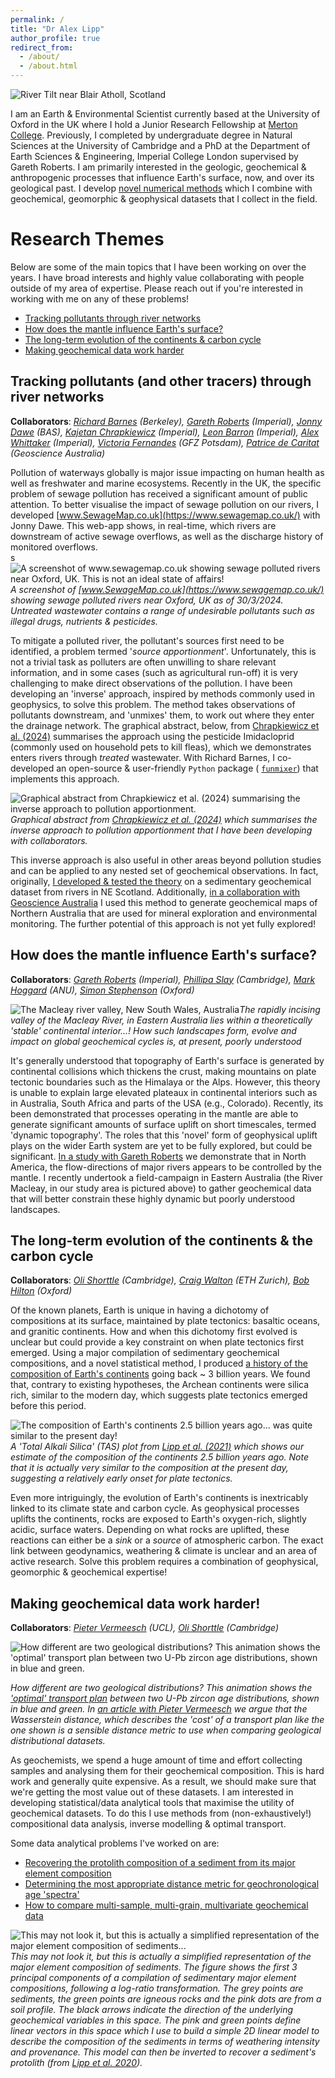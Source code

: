 ```yaml
---
permalink: /
title: "Dr Alex Lipp"
author_profile: true
redirect_from: 
  - /about/
  - /about.html
---
```


![River Tilt near Blair Atholl, Scotland](../images/tay.jpg)

I am an Earth & Environmental Scientist currently based at the University of Oxford in the UK where I hold a Junior Research Fellowship at [Merton College](https://www.merton.ox.ac.uk/people/alexander-lipp). Previously, I completed by undergraduate degree in Natural Sciences at the University of Cambridge and a PhD at the Department of Earth Sciences & Engineering, Imperial College London supervised by Gareth Roberts. I am primarily interested in the geologic, geochemical & anthropogenic processes that influence Earth's surface, now, and over its geological past. I develop [novel numerical methods](/software) which I combine with geochemical, geomorphic & geophysical datasets that I collect in the field. 


Research Themes
=====

Below are some of the main topics that I have been working on over the years. I have broad interests and highly value collaborating with people outside of my area of expertise. Please reach out if you're interested in working with me on any of these problems!

- [Tracking pollutants through river networks](#tracking-pollutants-and-other-tracers-through-river-networks)
- [How does the mantle influence Earth's surface?](#how-does-the-mantle-influence-earths-surface)
- [The long-term evolution of the continents & carbon cycle](#the-long-term-evolution-of-the-continents--the-carbon-cycle)
- [Making geochemical data work harder](#making-geochemical-data-work-harder)

Tracking pollutants (and other tracers) through river networks
------
**Collaborators**: *[Richard Barnes](https://richard.science/) (Berkeley), [Gareth Roberts](https://www.imperial.ac.uk/people/gareth.roberts) (Imperial), [Jonny Dawe](https://www.linkedin.com/in/jonathan-dawe-46180212a/?originalSubdomain=uk) (BAS), [Kajetan Chrapkiewicz](https://kmch.github.io/) (Imperial), [Leon Barron](https://www.imperial.ac.uk/people/leon.barron) (Imperial), [Alex Whittaker](https://www.imperial.ac.uk/people/a.whittaker) (Imperial), [Victoria Fernandes](https://vmfernandes.github.io/) (GFZ Potsdam), [Patrice de Caritat](https://www.linkedin.com/in/patrice-de-caritat-a314ba280/) (Geoscience Australia)*

Pollution of waterways globally is major issue impacting on human health as well as freshwater and marine ecosystems. Recently in the UK, the specific problem of sewage pollution has received a significant amount of public attention. To better visualise the impact of sewage pollution on our rivers, I developed [www.SewageMap.co.uk](https://www.sewagemap.co.uk/) with Jonny Dawe. This web-app shows, in real-time, which rivers are downstream of active sewage overflows, as well as the discharge history of monitored overflows.  
s
![A screenshot of www.sewagemap.co.uk showing sewage polluted rivers near Oxford, UK. This is not an ideal state of affairs!](../images/sewagemap.png)*A screenshot of [www.SewageMap.co.uk](https://www.sewagemap.co.uk/) showing sewage polluted rivers near Oxford, UK as of 30/3/2024. Untreated wastewater contains a range of undesirable pollutants such as illegal drugs, nutrients & pesticides.*

To mitigate a polluted river, the pollutant's sources first need to be identified, a problem termed '_source apportionment_'. Unfortunately, this is not a trivial task as polluters are often unwilling to share relevant information, and in some cases (such as agricultural run-off) it is very challenging to make direct observations of the pollution. I have been developing an 'inverse' approach, inspired by methods commonly used in geophysics, to solve this problem. The method takes observations of pollutants downstream, and 'unmixes' them, to work out where they enter the drainage network. The graphical abstract, below, from [Chrapkiewicz et al. (2024)](https://doi.org/10.31223/X52T22) summarises the approach using the pesticide Imidacloprid (commonly used on household pets to kill fleas), which we demonstrates enters rivers through *treated* wastewater. With Richard Barnes, I co-developed an open-source & user-friendly `Python` package (
[`funmixer`](https://github.com/r-barnes/faster-unmixer)) that implements this approach.      

![Graphical abstract from Chrapkiewicz et al. (2024) summarising the inverse approach to pollution apportionment.](../images/kajetan_graph_abs.png)*Graphical abstract from [Chrapkiewicz et al. (2024)](https://doi.org/10.31223/X52T22) which summarises the inverse approach to pollution apportionment that I have been developing with collaborators.*

This inverse approach is also useful in other areas beyond pollution studies and can be applied to any nested set of geochemical observations. In fact, originally, [I developed & tested the theory](https://doi.org/10.1029/2021GC009838) on a sedimentary geochemical dataset from rivers in NE Scotland. Additionally, [in a collaboration with Geoscience Australia](https://doi.org/10.1016/j.gexplo.2023.107174) I used this method to generate geochemical maps of Northern Australia that are used for mineral exploration and environmental monitoring. The further potential of this approach is not yet fully explored!   


How does the mantle influence Earth's surface? 
------
**Collaborators**: *[Gareth Roberts](https://www.imperial.ac.uk/people/gareth.roberts) (Imperial), [Phillipa Slay](https://www.esc.cam.ac.uk/staff/philippa-slay) (Cambridge), [Mark Hoggard](https://mjhoggard.com/) (ANU), [Simon Stephenson](https://www.linkedin.com/in/simon-stephenson-698261198/?originalSubdomain=uk) (Oxford)*

![The Macleay river valley, New South Wales, Australia](../images/macleay1.jpeg)*The rapidly incising valley of the Macleay River, in Eastern Australia lies within a theoretically 'stable' continental interior...! How such landscapes form, evolve and impact on global geochemical cycles is, at present, poorly understood*

It's generally understood that topography of Earth's surface is generated by continental collisions which thickens the crust, making mountains on plate tectonic boundaries such as the Himalaya or the Alps. However, this theory is unable to explain large elevated plateaux in continental interiors such as in Australia, South Africa and parts of the USA (e.g., Colorado). Recently, its been demonstrated that processes operating in the mantle are able to generate significant amounts of surface uplift on short timescales, termed 'dynamic topography'. The roles that this 'novel' form of geophysical uplift plays on the wider Earth system are yet to be fully explored, but could be significant. [In a study with Gareth Roberts](https://doi.org/10.1029/2020GL091107) we demonstrate that in North America, the flow-directions of major rivers appears to be controlled by the mantle. I recently undertook a field-campaign in Eastern Australia (the River Macleay, in our study area is pictured above) to gather geochemical data that will better constrain these highly dynamic but poorly understood landscapes.      

The long-term evolution of the continents & the carbon cycle
------
**Collaborators**: *[Oli Shorttle](https://www.shorttle.com/) (Cambridge), [Craig Walton](https://craigwaltongeosci.wordpress.com/) (ETH Zurich), [Bob Hilton](https://www.earth.ox.ac.uk/people/professor-robert-hilton/) (Oxford)*

Of the known planets, Earth is unique in having a dichotomy of compositions at its surface, maintained by plate tectonics: basaltic oceans, and granitic continents. How and when this dichotomy first evolved is unclear but could provide a key constraint on when plate tectonics first emerged. Using a major compilation of sedimentary geochemical compositions, and a novel statistical method, I produced [a history of the composition of Earth's continents](https://doi.org/10.7185/geochemlet.2109) going back ~ 3 billion years. We found that, contrary to existing hypotheses, the Archean continents were silica rich, similar to the modern day, which suggests plate tectonics emerged before this period. 

![The composition of Earth's continents 2.5 billion years ago... was quite similar to the present day!](../images/tasplot.jpg)*A 'Total Alkali Silica' (TAS) plot from [Lipp et al. (2021)](https://doi.org/10.7185/geochemlet.2109) which shows our estimate of the composition of the continents 2.5 billion years ago. Note that it is actually very similar to the composition at the present day, suggesting a relatively early onset for plate tectonics.*

Even more intriguingly, the evolution of Earth's continents is inextricably linked to its climate state and carbon cycle. As geophysical processes uplifts the continents, rocks are exposed to Earth's oxygen-rich, slightly acidic, surface waters. Depending on what rocks are uplifted, these reactions can either be a *sink* or a *source* of atmospheric carbon. The exact link between geodynamics, weathering & climate is unclear and an area of active research. Solve this problem requires a combination of geophysical, geomorphic & geochemical expertise!

Making geochemical data work harder!
------
**Collaborators**: *[Pieter Vermeesch](https://www.ucl.ac.uk/earth-sciences/people/academic/prof-pieter-vermeesch) (UCL), [Oli Shorttle](https://www.shorttle.com/) (Cambridge)*

![How different are two geological distributions? This animation shows the 'optimal' transport plan between two U-Pb zircon age distributions, shown in blue and green. ](../images/optimaltransport.gif)

*How different are two geological distributions? This animation shows the ['optimal' transport plan](https://en.wikipedia.org/wiki/Transportation_theory_(mathematics)) between two U-Pb zircon age distributions, shown in blue and green. In [an article with Pieter Vermeesch](https://doi.org/10.5194/gchron-5-263-2023) we argue that the Wasserstein distance, which describes the 'cost' of a transport plan like the one shown is a sensible distance metric to use when comparing geological distributional datasets.*

As geochemists, we spend a huge amount of time and effort collecting samples and analysing them for their geochemical composition. This is hard work and generally quite expensive. As a result, we should make sure that we're getting the most value out of these datasets. I am interested in developing statistical/data analytical tools that maximise the utility of geochemical datasets. To do this I use methods from (non-exhaustively!) compositional data analysis, inverse modelling & optimal transport.

Some data analytical problems I've worked on are: 
- [Recovering the protolith composition of a sediment from its major element composition](https://doi.org/10.1029/2019GC008758) 
- [Determining the most appropriate distance metric for geochronological age 'spectra'](https://doi.org/10.5194/gchron-5-263-2023)
- [How to compare multi-sample, multi-grain, multivariate geochemical data](https://doi.org/10.1029/2022JF006992)

![This may not look it, but this is actually a simplified representation of the major element composition of sediments...](../images/pca_geochem.png)*This may not look it, but this is actually a simplified representation of the major element composition of sediments. The figure shows the first 3 principal components of a compilation of sedimentary major element compositions, following a log-ratio transformation. The grey points are sediments, the green points are igneous rocks and the pink dots are from a soil profile. The black arrows indicate the direction of the underlying geochemical variables in this space. The pink and green points define linear vectors in this space which I use to build a simple 2D linear model to describe the composition of the sediments in terms of weathering intensity and provenance. This model can then be inverted to recover a sediment's protolith (from [Lipp et al. 2020](https://doi.org/10.1029/2019GC008758)).*